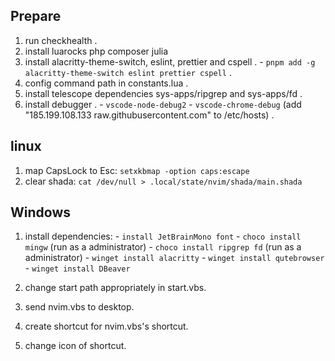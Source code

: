 ## Prepare
  1. run checkhealth .
  1. install luarocks php composer julia 
  1. install alacritty-theme-switch, eslint, prettier and cspell . 
    - `pnpm add -g alacritty-theme-switch eslint prettier cspell` .
  2. config command path in constants.lua .
  3. install telescope dependencies sys-apps/ripgrep and sys-apps/fd .
  4. install debugger .
    - `vscode-node-debug2`
    - `vscode-chrome-debug` (add "185.199.108.133 raw.githubusercontent.com" to /etc/hosts) .

## linux
  1. map CapsLock to Esc: `setxkbmap -option caps:escape`
  2. clear shada: `cat /dev/null > .local/state/nvim/shada/main.shada`

## Windows
  1. install dependencies:
    - `install JetBrainMono font`
    - `choco install mingw` (run as a administrator)
    - `choco install ripgrep fd` (run as a administrator)
    - `winget install alacritty`
    - `winget install qutebrowser`
    - `winget install DBeaver`

  2. change start path appropriately in start.vbs.
  3. send nvim.vbs to desktop.
  4. create shortcut for nvim.vbs's shortcut.
  5. change icon of shortcut.
